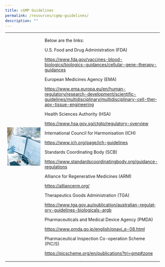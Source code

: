 ```yaml
---
title: cGMP Guidelines
permalink: /resources/cgmp-guidelines/
description: ""
---
```

<table>
	<tbody>
		<tr>
			<td style="width:30%">
				<img src="/images/Resources/CGMP%20Guidelines/shutterstock_1073659382.jpg">
			</td>
			<td style="width:70%">
								<p><span lang="EN-SG">Below are the links: </span></p>
<p><span lang="EN-SG">U.S. Food and Drug Administration (FDA)</span></p>
<p><span lang="EN-SG"><a href="https://www.fda.gov/vaccines-blood-biologics/biologics-guidances/cellular-gene-therapy-guidances">https://www.fda.gov/vaccines-blood-biologics/biologics-guidances/cellular-gene-therapy-guidances</a></span></p>
<p><span lang="EN-SG">European Medicines Agency (EMA)</span></p>
<p><span lang="EN-SG"><a href="https://www.ema.europa.eu/en/human-regulatory/research-development/scientific-guidelines/multidisciplinary/multidisciplinary-cell-therapy-tissue-engineering">https://www.ema.europa.eu/en/human-regulatory/research-development/scientific-guidelines/multidisciplinary/multidisciplinary-cell-therapy-tissue-engineering</a></span></p>
<p><span lang="EN-SG">Health Sciences Authority (HSA) </span></p>
<p><a href="https://www.hsa.gov.sg/ctgtp/regulatory-overview"><span lang="EN-SG">https://www.hsa.gov.sg/ctgtp/regulatory-overview</span></a></p>
<p><span lang="EN-SG">International Council for Harmonisation (ICH) </span></p>
<p><span lang="EN-SG"><a href="https://www.ich.org/page/ich-guidelines">https://www.ich.org/page/ich-guidelines</a></span></p>
<p><span lang="EN-SG">Standards Coordinating Body (SCB)</span></p>
<p><span lang="EN-SG"><a href="https://www.standardscoordinatingbody.org/guidance-regulations">https://www.standardscoordinatingbody.org/guidance-regulations</a></span></p>
<p><span lang="EN-SG">Alliance for Regenerative Medicines (ARM)</span></p>
<p><span lang="EN-SG"><a href="https://alliancerm.org/">https://alliancerm.org/</a></span></p>
<p><span lang="EN-SG">Therapeutics Goods Administration (TGA)</span></p>
<p><span lang="EN-SG"><a href="https://www.tga.gov.au/publication/australian-regulatory-guidelines-biologicals-argb">https://www.tga.gov.au/publication/australian-regulatory-guidelines-biologicals-argb</a></span></p>
<p><span lang="EN-SG">Pharmaceuticals and Medical Device Agency (PMDA) </span></p>
<p><span lang="EN-SG"><a href="https://www.pmda.go.jp/english/pnavi_e-08.html">https://www.pmda.go.jp/english/pnavi_e-08.html</a></span></p>
<p><span lang="EN-SG">Pharmaceutical Inspection Co-operation Scheme  (PIC/S)</span></p>
<p><span lang="EN-SG"><a href="https://picscheme.org/en/publications?tri=gmp#zone">https://picscheme.org/en/publications?tri=gmp#zone</a></span></p>
			</td>
		</tr>
	</tbody>
	</table>